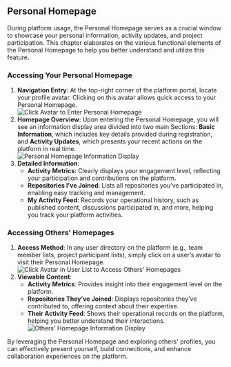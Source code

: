 ## Personal Homepage  

During platform usage, the Personal Homepage serves as a crucial window to showcase your personal information, activity updates, and project participation. This chapter elaborates on the various functional elements of the Personal Homepage to help you better understand and utilize this feature.  

### Accessing Your Personal Homepage  

1. **Navigation Entry**: At the top-right corner of the platform portal, locate your profile avatar. Clicking on this avatar allows quick access to your Personal Homepage.  
   ![Click Avatar to Enter Personal Homepage](/portal/personal-main.png)  
2. **Homepage Overview**: Upon entering the Personal Homepage, you will see an information display area divided into two main Sections: **Basic Information**, which includes key details provided during registration, and **Activity Updates**, which presents your recent actions on the platform in real time.  
   ![Personal Homepage Information Display](/portal/personal-main2.png)  
3. **Detailed Information**:  
   - **Activity Metrics**: Clearly displays your engagement level, reflecting your participation and contributions on the platform.  
   - **Repositories I’ve Joined**: Lists all repositories you’ve participated in, enabling easy tracking and management.  
   - **My Activity Feed**: Records your operational history, such as published content, discussions participated in, and more, helping you track your platform activities.  

### Accessing Others' Homepages  

1. **Access Method**: In any user directory on the platform (e.g., team member lists, project participant lists), simply click on a user’s avatar to visit their Personal Homepage.  
   ![Click Avatar in User List to Access Others' Homepages](/portal/personal-main3.png)  
2. **Viewable Content**:  
   - **Activity Metrics**: Provides insight into their engagement level on the platform.  
   - **Repositories They’ve Joined**: Displays repositories they’ve contributed to, offering context about their expertise.  
   - **Their Activity Feed**: Shows their operational records on the platform, helping you better understand their interactions.  
   ![Others' Homepage Information Display](/portal/personal-main4.png)  

By leveraging the Personal Homepage and exploring others' profiles, you can effectively present yourself, build connections, and enhance collaboration experiences on the platform.  

